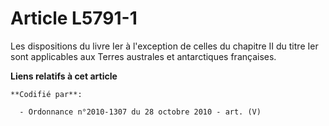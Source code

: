 # Article L5791-1

Les dispositions du livre Ier à l'exception de celles du chapitre II du titre Ier sont applicables aux Terres australes et
antarctiques françaises.

**Liens relatifs à cet article**

	**Codifié par**:

	  - Ordonnance n°2010-1307 du 28 octobre 2010 - art. (V)
